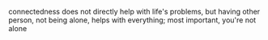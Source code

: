 connectedness does not directly help with life's problems, but having other person, not being alone, helps with everything; most important, you're not alone